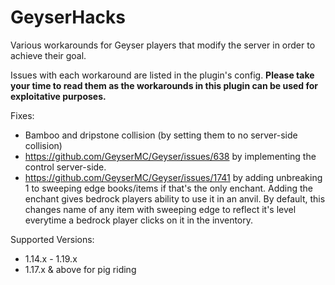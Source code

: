 # GeyserHacks
Various workarounds for Geyser players that modify the server in order to achieve their goal.

Issues with each workaround are listed in the plugin's config. **Please take your time to read them as the workarounds in this plugin can be used for exploitative purposes.**

Fixes:
- Bamboo and dripstone collision (by setting them to no server-side collision)
- https://github.com/GeyserMC/Geyser/issues/638 by implementing the control server-side.
- https://github.com/GeyserMC/Geyser/issues/1741 by adding unbreaking 1 to sweeping edge books/items if that's the only enchant. Adding the enchant gives bedrock players ability to use it in an anvil. By default, this changes name of any item with sweeping edge to reflect it's level everytime a bedrock player clicks on it in the inventory.

Supported Versions:
- 1.14.x - 1.19.x
- 1.17.x & above for pig riding
